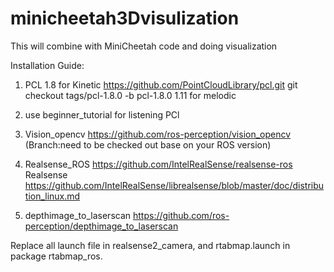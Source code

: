 # minicheetah3Dvisulization
This will combine with MiniCheetah code and doing visualization



Installation Guide:
1. PCL 1.8 for Kinetic   https://github.com/PointCloudLibrary/pcl.git    git checkout tags/pcl-1.8.0 -b pcl-1.8.0
    1.11 for melodic
    
2. use beginner_tutorial for listening PCl
3. Vision_opencv  https://github.com/ros-perception/vision_opencv  (Branch:need to be checked out base on your ROS version)
4. Realsense_ROS https://github.com/IntelRealSense/realsense-ros
    Realsense https://github.com/IntelRealSense/librealsense/blob/master/doc/distribution_linux.md
5. depthimage_to_laserscan https://github.com/ros-perception/depthimage_to_laserscan


Replace all launch file in realsense2_camera, and rtabmap.launch in package rtabmap_ros.
